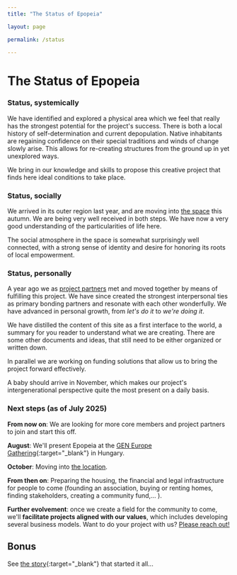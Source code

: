 ```yaml
---
title: "The Status of Epopeia"

layout: page

permalink: /status

---
```


# The Status of Epopeia

### Status, systemically

We have identified and explored a physical area which we feel that really has the strongest potential for the project's success. There is both a local history of self-determination and current depopulation. Native inhabitants are regaining confidence on their special traditions and winds of change slowly arise. This allows for re-creating structures from the ground up in yet unexplored ways.

We bring in our knowledge and skills to propose this creative project that finds here ideal conditions to take place.

### Status, socially

We arrived in its outer region last year, and are moving into [the space](location) this autumn. We are being very well received in both steps. We have now a very good understanding of the particularities of life here.

The social atmosphere in the space is somewhat surprisingly well connected, with a strong sense of identity and desire for honoring its roots of local empowerment.

### Status, personally

A year ago we as [project partners](team) met and moved together by means of fulfilling this project. We have since created the strongest interpersonal ties as primary bonding partners and resonate with each other wonderfully. We have advanced in personal growth, from _let's do it_ to _we're doing it_.

We have distilled the content of this site as a first interface to the world, a summary for you reader to understand what we are creating. There are some other documents and ideas, that still need to be either organized or written down.

In parallel we are working on funding solutions that allow us to bring the project forward effectively. 

A baby should arrive in November, which makes our project's intergenerational perspective quite the most present on a daily basis.

### Next steps (as of July 2025)

**From now on**: We are looking for more core members and project partners to join and start this off. 

**August**: We'll present Epopeia at the [GEN Europe Gathering](https://ecovillagegathering.org/economy/){:target="_blank"} in Hungary. 

**October**: Moving into [the location](location).  

**From then on**: Preparing the housing, the financial and legal infrastructure for people to come (founding an association, buying or renting homes, finding stakeholders, creating a community fund,… ).

**Further evolvement**: once we create a field for the community to come, we'll **facilitate projects aligned with our values**, which includes developing several business models. Want to do your project with us? [Please reach out!](/participate)

## Bonus

See [the story](https://miguelsanmiguel.com/publications/Welcome%20to%20Epopeia.pdf){:target="_blank"} that started it all...


